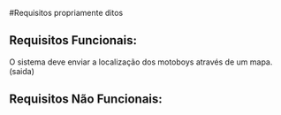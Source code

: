 #Requisitos propriamente ditos


Requisitos Funcionais:
--
O sistema deve enviar a localização dos motoboys através de um mapa.(saida)

Requisitos Não Funcionais:
--
